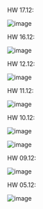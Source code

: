 HW 17.12:

![image](https://github.com/user-attachments/assets/abda3c18-d424-4a28-9ffe-5b26a42df24c)




HW 16.12:

![image](https://github.com/user-attachments/assets/511064b5-2ae6-439d-bf42-3de0e5f25bf5)



HW 12.12:

![image](https://github.com/user-attachments/assets/f0fcc391-b487-4cc7-87aa-62a141ca2107)




HW 11.12:

![image](https://github.com/user-attachments/assets/3bdcb598-6743-46e5-92ed-eb83e1e2dcea)



HW 10.12:

![image](https://github.com/user-attachments/assets/cff5ecd6-9e75-4f22-8e13-c72823055b50)

![image](https://github.com/user-attachments/assets/c4c749b2-06e0-4c34-a811-14c27c705ab7)




HW 09.12:

![image](https://github.com/user-attachments/assets/e55b488c-7785-49dd-993b-4704c42de4d0)


HW 05.12:

![image](https://github.com/user-attachments/assets/969a518a-f883-4a62-b388-665bdc097b79)
